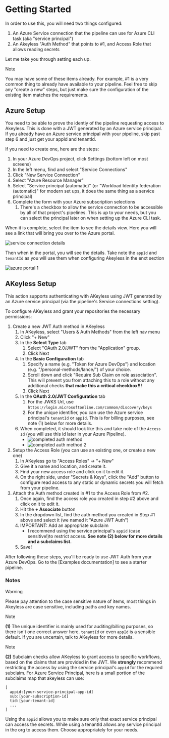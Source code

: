 # Getting Started

In order to use this, you will need two things configured:

1. An Azure Service connection that the pipeline can use for Azure CLI task (aka "service principal")
2. An Akeyless "Auth Method" that points to #1, and Access Role that allows reading secrets

Let me take you through setting each up.

> [!NOTE]
> You may have some of these items already. For example, #1 is a very common thing to already have available to your pipeline. Feel free to skip any "create a new" steps, but just make sure the configuration of the existing item matches the requirements.

## Azure Setup

You need to be able to prove the identiy of the pipeline requesting access to Akeyless. This is done with a JWT generated by an Azure service principal. If you already have an Azure service principal with your pipeline, skip past step 6 and just get your appId and tenantId.

If you need to create one, here are the steps:

1. In your Azure DevOps project, click Settings (bottom left on most screens)
2. In the left menu, find and select "Service Connections"
3. Click "New Service Connection"
4. Select "Azure Resource Manager"
5. Select "Service principal (automatic)" (or "Workload Identity federation (automatic)" for modern set ups, it does the same thing as a service principal)
6. Complete the form with your Azure subscription selections
   1. There's a checkbox to allow the service connection to be accessible by all of that project's pipelines. This is up to your needs, but you can select the principal later on when setting up the Azure CLI task.

When it is complete, select the item to see the details view. Here you will see a link that will bring you over to the Azure portal.

![service connection details](https://github.com/LanceMcCarthy/akeyless-extension-azdo/assets/3520532/c5a805a5-8b0f-4f26-8dfa-c65b70c214d0)

Then when in the portal, you will see the details. Take note the `appId` and `tenantId` as you will use them when configuring Akeyless in the enxt section

![azure portal 1](https://github.com/LanceMcCarthy/akeyless-extension-azdo/assets/3520532/cb01fa63-4d0e-49d3-8bf2-3597692e3be2)

## AKeyless Setup

This action supports authenticating with AKeyless using JWT generated by an Azure service principal (via the pipeline's Service connections setting).

To configure AKeyless and grant your repositories the necessary permissions:

1. Create a new JWT Auth method in AKeyless
    1. In AKeyless, select "Users & Auth Methods" from the left nav menu
    2. Click "+ New"
    3. In the **Select Type** tab
       1. Select "OAuth 2.0/JWT" from the "Application" group.
       2. Click Next
    4. In the **Basic Configuration** tab
       1. Specify a name (e.g. "Token for Azure DevOps") and location (e.g. "/personal-methods/lance/") of your choice.
       2. Scroll down and click "Require Sub Claim on role association". This will prevent you from attaching this to a role without any additional checks **that make this a critical checkbox!!!**
       3. Click Next
    5. In the **OAuth 2.0/JWT Configuration** tab
       1. For the JWKS Url, use `https://login.microsoftonline.com/common/discovery/keys`
       2. For the unique identifier, you can use the Azure service principal's `tenantId` or `appId`. This is for billing purposes, see note (1) below for more details.
    6. When completed, it should look like this and take note of the `Access Id` (you will use this id later in your Azure Pipeline).
       - ![completed auth method](https://github.com/LanceMcCarthy/akeyless-extension-azdo/assets/3520532/054d31f8-752f-4436-a707-5bbb2100a04a)
       - ![completed auth method 2](https://github.com/LanceMcCarthy/akeyless-extension-azdo/assets/3520532/4af89648-260d-41a5-85f0-d450dba22f84)
2. Setup the Access Role (you can use an existing one, or create a new one)
    1. In AKeyless go to "Access Roles" -> "+ New"
    2. Give it a name and location, and create it.
    3. Find your new access role and click on it to edit it.
    4. On the right side, under "Secrets & Keys", click the "Add" button to configure read access to any static or dynamic secrets you will fetch from your pipeline.
3. Attach the Auth method created in #1 to the Access Role from #2.
    1. Once again, find the access role you created in step #2 above and click on it to edit it.
    2. Hit the **+ Associate** button
    3. In the dropdown list, find the auth method you created in Step #1 above and select it (we named it "Azure JWT Auth")
    4. IMPORTANT: Add an appropriate subclaim
       - I recommend using the service principal's `appid` (case sensitive!)to restrict access. **See note (2) below for more details and a subclaims list.**
    5. Save!

After following these steps, you'll be ready to use JWT Auth from your Azure DevOps. Go to the [Examples documentation] to see a starter pipeline.

### Notes

> [!WARNING]
> Please pay attention to the case sensitive nature of items, most things in Akeyless are case sensitive, including paths and key names.

> [!NOTE]
>  **(1)** The unique identifier is mainly used for auditing/billing purposes, so there isn't one correct answer here.  `tenantId` or even `appId` is a sensible default. If you are uncertain, talk to AKeyless for more details.

> [!NOTE]
> **(2)** Subclaim checks allow AKeyless to grant access to specific workflows, based on the claims that are provided in the JWT. We **strongly** recommend restricting the access by using the service principal's `appid` for the required subclaim. For Azure Service Principal, here is a small portion of the subclaims map that akeyless can use:

```
[
  appid:[your-service-principal-app-id]
  sub:[your-subscription-id] 
  tid:[your-tenant-id] 
  ...
]
```
Using the `appid` allows you to make sure only that exact service principal can access the secrets. While using a tenantId allows any service principal in the org to access them. Choose appropriately for your needs. 
